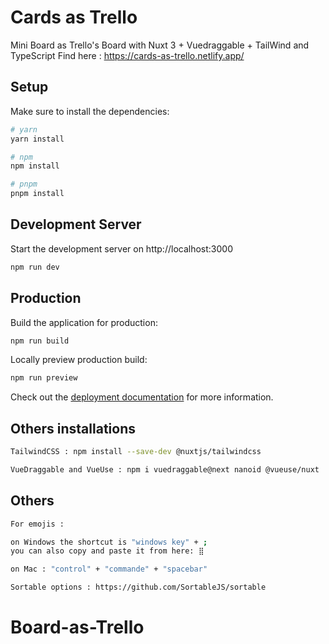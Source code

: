 # Cards as Trello

Mini Board as Trello's Board with Nuxt 3 + Vuedraggable + TailWind and TypeScript
Find here : https://cards-as-trello.netlify.app/

## Setup

Make sure to install the dependencies:

```bash
# yarn
yarn install

# npm
npm install

# pnpm
pnpm install
```

## Development Server

Start the development server on http://localhost:3000

```bash
npm run dev
```

## Production

Build the application for production:

```bash
npm run build
```

Locally preview production build:

```bash
npm run preview
```

Check out the [deployment documentation](https://nuxt.com/docs/getting-started/deployment) for more information.

## Others installations

```bash
TailwindCSS : npm install --save-dev @nuxtjs/tailwindcss
```

```bash
VueDraggable and VueUse : npm i vuedraggable@next nanoid @vueuse/nuxt
```

## Others

```bash
For emojis :

on Windows the shortcut is "windows key" + ;
you can also copy and paste it from here: ⣿

on Mac : "control" + "commande" + "spacebar"
```

```bash
Sortable options : https://github.com/SortableJS/sortable
```

# Board-as-Trello
